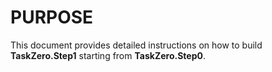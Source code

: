 PURPOSE
===
This document provides detailed instructions on how to build **TaskZero.Step1** starting from **TaskZero.Step0**.

